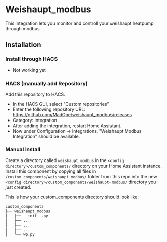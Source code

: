 # Weishaupt_modbus

This integration lets you monitor and controll your weishaupt heatpump through modbus

## Installation

### Install through HACS 

- Not working yet

### HACS (manually add Repository)

Add this repository to HACS.
* In the HACS GUI, select "Custom repositories"
* Enter the following repository URL: https://github.com/MadOne/weishaupt_modbus/releases
* Category: Integration
* After adding the integration, restart Home Assistant.
* Now under Configuration -> Integrations, "Weishaupt Modbus Integration" should be available.

### Manual install

Create a directory called `weishaupt_modbus` in the `<config directory>/custom_components/` directory on your Home Assistant
instance. Install this component by copying all files in `/custom_components/weishaupt_modbus/` folder from this repo into the
new `<config directory>/custom_components/weishaupt-modbus/` directory you just created.

This is how your custom_components directory should look like:

```bash
custom_components
├── weishaupt_modbus
│   ├── __init__.py
│   ├── ...
│   ├── ...
│   ├── ...
│   └── wp.py  
```



